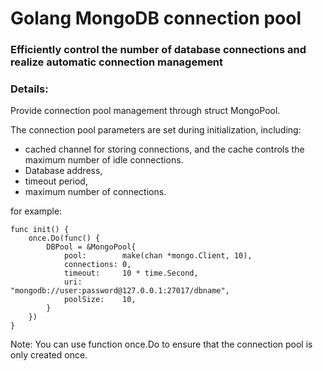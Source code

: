 # Golang MongoDB connection pool

### Efficiently control the number of database connections and realize automatic connection management 

### Details:

Provide connection pool management through struct MongoPool. 

The connection pool parameters are set during initialization, including: 
- cached channel for storing connections, and the cache controls the maximum number of idle connections. 
- Database address, 
- timeout period, 
- maximum number of connections. 

for example:

```
func init() {
	once.Do(func() {
		DBPool = &MongoPool{
			pool:        make(chan *mongo.Client, 10), 
			connections: 0,                            
			timeout:     10 * time.Second,
			uri:         "mongodb://user:password@127.0.0.1:27017/dbname",
			poolSize:    10, 
		}
	})
}
```

Note: You can use function once.Do to ensure that the connection pool is only created once.
